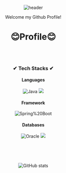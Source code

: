 <div align="center">
  
  ![header](https://capsule-render.vercel.app/api?type=waving&text=Welcome&height=200&fontColor=f5fffa)
  <p align='center'> Welcome my Github Profile! </p>
</div>

<div align="center"> <H1>😊Profile😊</H1><br><br>

<H3>✔ Tech Stacks ✔</H3>

<h4>Languages</h4>

![Java](https://img.shields.io/badge/Java-007396.svg?&style=for-the-badge&logo=Java&logoColor=white)
<img src="https://img.shields.io/badge/HTML5-E34F26?style=flat-square&logo=HTML5&logoColor=white"/> 

<h4>Framework</h4>

![Spring%20Boot](https://img.shields.io/badge/Spring%20Boot-6DB33F.svg?&style=for-the-badge&logo=Spring%20Boot&logoColor=white)

<h4>Databases</h4>

![Oracle](https://img.shields.io/badge/Oracle-F80000.svg?&style=for-the-badge&logo=Oracle&logoColor=white)
<img src="https://img.shields.io/badge/mariaDB-003545?style=for-the-badge&logo=mariaDB&logoColor=white"> 

<br>
<br>
<!-- START_SECTION:waka-->
<!-- END_SECTION:waka-->

<br>

![GitHub stats](https://github-readme-stats.vercel.app/api?username=dlatjdgns9)
